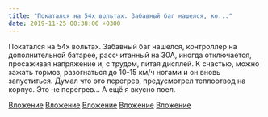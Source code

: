 ```yaml
---
title: "Покатался на 54х вольтах. Забавный баг нашелся, ко..."
date: 2019-11-25 00:38:00 +0300
---
```


Покатался на 54х вольтах. Забавный баг нашелся, контроллер на дополнительной батарее, рассчитанный на 30А, иногда отключается, просаживая напряжение и, с трудом, питая дисплей. К счастью, можно зажать тормоз, разогнаться до 10-15 км/ч ногами и он вновь запуститься. Думал что это перегрев, предусмотрел теплоотвод на корпус. Это не перегрев...
А ещё я вкусно поел.


[Вложение](https://vk.com/photo41076938_457245978)
[Вложение](https://vk.com/photo41076938_457245977)
[Вложение](https://vk.com/photo41076938_457245976)
[Вложение](https://vk.com/photo41076938_457245979)
[Вложение](https://vk.com/photo41076938_457245980)
